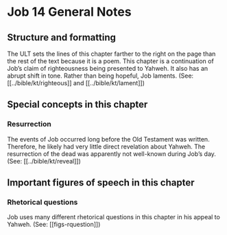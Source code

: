 # Job 14 General Notes
## Structure and formatting

The ULT sets the lines of this chapter farther to the right on the page than the rest of the text because it is a poem. This chapter is a continuation of Job’s claim of righteousness being presented to Yahweh. It also has an abrupt shift in tone. Rather than being hopeful, Job laments. (See: [[../bible/kt/righteous]] and [[../bible/kt/lament]])

## Special concepts in this chapter

### Resurrection
The events of Job occurred long before the Old Testament was written. Therefore, he likely had very little direct revelation about Yahweh. The resurrection of the dead was apparently not well-known during Job’s day. (See: [[../bible/kt/reveal]])

## Important figures of speech in this chapter

### Rhetorical questions
Job uses many different rhetorical questions in this chapter in his appeal to Yahweh. (See: [[figs-rquestion]])